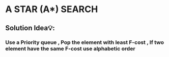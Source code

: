 # A STAR (A*) SEARCH 
## Solution Idea💡:
### Use a Priority queue , Pop the element with least F-cost , If two element have the same F-cost use alphabetic order

